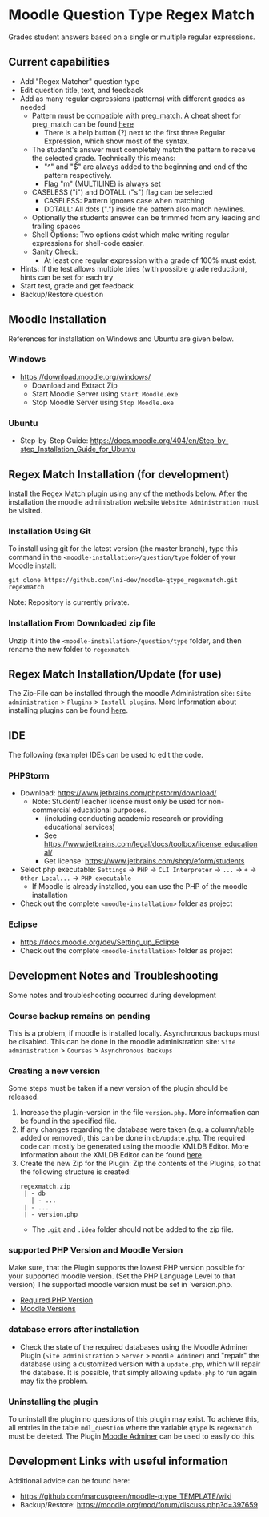 # Moodle Question Type Regex Match
Grades student answers based on a single or multiple regular expressions.

## Current capabilities
- Add "Regex Matcher" question type
- Edit question title, text, and feedback
- Add as many regular expressions (patterns) with different grades as needed
  - Pattern must be compatible with [preg_match](https://www.php.net/manual/en/function.preg-match.php). 
    A cheat sheet for preg_match can be found [here](https://courses.cs.washington.edu/courses/cse190m/12sp/cheat-sheets/php-regex-cheat-sheet.pdf)
    - There is a help button (?) next to the first three Regular Expression, which show most of the syntax.
  - The student's answer must completely match the pattern to receive the selected grade. Technically this means: 
    - "^" and "$" are always added to the beginning and end of the pattern respectively.
    - Flag "m" (MULTILINE) is always set
  - CASELESS ("i") and DOTALL ("s") flag can be selected
    - CASELESS: Pattern ignores case when matching
    - DOTALL: All dots (".") inside the pattern also match newlines.
  - Optionally the students answer can be trimmed from any leading and trailing spaces
  - Shell Options: Two options exist which make writing regular expressions for shell-code easier.
  - Sanity Check:
    - At least one regular expression with a grade of 100% must exist.
- Hints: If the test allows multiple tries (with possible grade reduction), hints can be set for each try
- Start test, grade and get feedback
- Backup/Restore question

## Moodle Installation
References for installation on Windows and Ubuntu are given below.
### Windows
- https://download.moodle.org/windows/ 
  - Download and Extract Zip
  - Start Moodle Server using `Start Moodle.exe`
  - Stop Moodle Server using `Stop Moodle.exe`

### Ubuntu
- Step-by-Step Guide: https://docs.moodle.org/404/en/Step-by-step_Installation_Guide_for_Ubuntu

## Regex Match Installation (for development)

Install the Regex Match plugin using any of the methods below. After the installation the moodle administration website
`Website Administration` must be visited.

### Installation Using Git
To install using git for the latest version (the master branch), type this command in the
`<moodle-installation>/question/type` folder of your Moodle install:
```
git clone https://github.com/lni-dev/moodle-qtype_regexmatch.git regexmatch
```
Note: Repository is currently private.

### Installation From Downloaded zip file
Unzip it into the `<moodle-installation>/question/type` folder, and then rename the new folder to `regexmatch`.

## Regex Match Installation/Update (for use)

The Zip-File can be installed through the moodle Administration site:
`Site administration` > `Plugins` > `Install plugins`.
More Information about installing plugins can be found
[here](https://docs.moodle.org/404/en/Installing_plugins).

## IDE
The following (example) IDEs can be used to edit the code.
### PHPStorm
- Download: https://www.jetbrains.com/phpstorm/download/
  - Note: Student/Teacher license must only be used for non-commercial educational purposes.
    - (including conducting academic research or providing educational services)
    - See https://www.jetbrains.com/legal/docs/toolbox/license_educational/
    - Get license: https://www.jetbrains.com/shop/eform/students
- Select php executable: `Settings` -> `PHP` -> `CLI Interpreter` -> `...` -> `+` -> `Other Local...` -> `PHP executable`
  - If Moodle is already installed, you can use the PHP of the moodle installation
- Check out the complete `<moodle-installation>` folder as project

### Eclipse
- https://docs.moodle.org/dev/Setting_up_Eclipse
- Check out the complete `<moodle-installation>` folder as project


## Development Notes and Troubleshooting
Some notes and troubleshooting occurred during development

### Course backup remains on pending
This is a problem, if moodle is installed locally. Asynchronous backups must be disabled.
This can be done in the moodle administration site:
`Site administration` > `Courses` > `Asynchronous backups`

### Creating a new version
Some steps must be taken if a new version of the plugin should be released.
1. Increase the plugin-version in the file `version.php`. More information can be found in the specified file.
2. If any changes regarding the database were taken (e.g. a column/table added or removed), this can be
   done in `db/update.php`. The required code can mostly be generated using the moodle XMLDB Editor. More Information 
   about the XMLDB Editor can be found [here](https://moodledev.io/general/development/tools/xmldb).
3. Create the new Zip for the Plugin: Zip the contents of the Plugins, so that the following structure is created:
   ```
   regexmatch.zip
    | - db
      | - ...
    | - ...
    | - version.php
   ```
   - The `.git` and `.idea` folder should not be added to the zip file.

### supported PHP Version and Moodle Version
Make sure, that the Plugin supports the lowest PHP version possible for your supported
moodle version. (Set the PHP Language Level to that version)
The supported moodle version must be set in `version.php.
- [Required PHP Version](https://docs.moodle.org/404/en/PHP)
- [Moodle Versions](https://moodledev.io/general/releases)

### database errors after installation
- Check the state of the required databases using the Moodle Adminer Plugin
  (`Site administration` > `Server` > `Moodle Adminer`)
  and "repair" the database using a customized version with a `update.php`, which
  will repair the database. It is possible, that simply allowing `update.php` to run again
  may fix the problem.

### Uninstalling the plugin
To uninstall the plugin no questions of this plugin may exist. To achieve this, all entries in
the table `mdl_question` where the variable `qtype` is `regexmatch` must be deleted. The Plugin
[Moodle Adminer](https://moodle.org/plugins/local_adminer) can be used to easily do this.

## Development Links with useful information
Additional advice can be found here:
- https://github.com/marcusgreen/moodle-qtype_TEMPLATE/wiki
- Backup/Restore: https://moodle.org/mod/forum/discuss.php?d=397659









